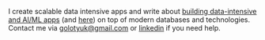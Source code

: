 I create scalable data intensive apps and write about [building data-intensive and AI/ML apps](https://datachild.net/) (and [here](https://medium.com/@golotyuk)) on top of modern databases and technologies.
Contact me via golotyuk@gmail.com or [linkedin](https://www.linkedin.com/in/golotiuk/) if you need help.
